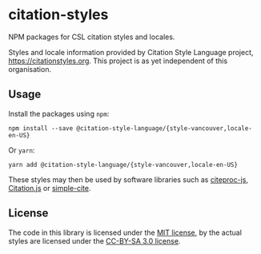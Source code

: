 # citation-styles
NPM packages for CSL citation styles and locales.

Styles and locale information provided by Citation Style Language project, https://citationstyles.org.
This project is as yet independent of this organisation.

## Usage
Install the packages using `npm`:

```shell
npm install --save @citation-style-language/{style-vancouver,locale-en-US}
```

Or `yarn`:

```shell
yarn add @citation-style-language/{style-vancouver,locale-en-US}
```

These styles may then be used by software libraries such as [citeproc-js][citeproc-js], [Citation.js][citation-js] or [simple-cite][simple-cite].

[citeproc-js]: https://github.com/Juris-M/citeproc-js
[citation-js]: https://github.com/citation-js/citation-js
[simple-cite]: https://github.com/richlewis42/simple-cite

## License

The code in this library is licensed under the [MIT license][mit], by the actual styles are licensed under the [CC-BY-SA 3.0 license][cc-by-sa-3.0].

[mit]: https://opensource.org/licenses/MIT
[cc-by-sa-3.0]: https://creativecommons.org/licenses/by-sa/3.0/
